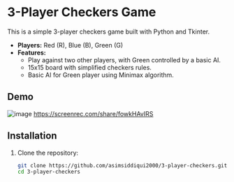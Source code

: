 # 3-Player Checkers Game

This is a simple 3-player checkers game built with Python and Tkinter.

- **Players:** Red (R), Blue (B), Green (G)
- **Features:** 
  - Play against two other players, with Green controlled by a basic AI.
  - 15x15 board with simplified checkers rules.
  - Basic AI for Green player using Minimax algorithm.

## Demo
![image](https://github.com/user-attachments/assets/7741ae8f-a3ee-4be3-8ef2-05d811ff829a)
https://screenrec.com/share/fowkHAvIRS


## Installation

1. Clone the repository:
   ```bash
   git clone https://github.com/asimsiddiqui2000/3-player-checkers.git
   cd 3-player-checkers
